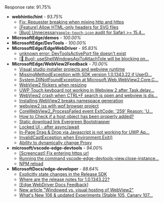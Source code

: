 Response rate: 91.75%

* **webhintio/hint** - _93.75%_
  * [Fix: Requester breaking when mixing http and https](https://github.com/webhintio/hint/pull/5317)
  * [[Feature] Allow HTML-only headers for SVG files](https://github.com/webhintio/hint/issues/5281)
  * [[Bug] Unnecessary`apple-touch-icon` audit for Safari >= 15.4...](https://github.com/webhintio/hint/issues/5256)
* **MicrosoftEdge/demos** - _100.00%_
* **MicrosoftEdge/DevTools** - _100.00%_
* **MicrosoftEdge/EdgeWebDriver** - _95.83%_
  * [unknown error: DevToolsActivePort file doesn't exist](https://github.com/MicrosoftEdge/EdgeWebDriver/issues/44)
  * [[🐛 Bug]: useShellWindowsApiToAttachToIe will be blocking on...](https://github.com/MicrosoftEdge/EdgeWebDriver/issues/34)
* **MicrosoftEdge/WebView2Feedback** - _70.00%_
  * [Visual studio installer projects and webview runtime](https://github.com/MicrosoftEdge/WebView2Feedback/issues/2829)
  * [MissingMethodException with SDK version 1.0.1343.22 if UserD...](https://github.com/MicrosoftEdge/WebView2Feedback/issues/2827)
  * [System.DllNotFoundException at Microsoft.Web.WebView2.Core.C...](https://github.com/MicrosoftEdge/WebView2Feedback/issues/2820)
  * [WebView2 flickers when resizing](https://github.com/MicrosoftEdge/WebView2Feedback/issues/2815)
  * [UWP Touch keyboard not working in Webview 2 after Task.delay...](https://github.com/MicrosoftEdge/WebView2Feedback/issues/2811)
  * [WebView2 crash when CTRL+F search is open and webview is dis...](https://github.com/MicrosoftEdge/WebView2Feedback/issues/2807)
  * [Installing WebView2 breaks namespace generation](https://github.com/MicrosoftEdge/WebView2Feedback/issues/2806)
  * [webview2 iss with wpf browser project](https://github.com/MicrosoftEdge/WebView2Feedback/issues/2801)
  * [CoreWebView2_ProcessFailed event ExitCode: '259'  Reason: 'U...](https://github.com/MicrosoftEdge/WebView2Feedback/issues/2793)
  * [How to Check if a host object has been properly added?](https://github.com/MicrosoftEdge/WebView2Feedback/issues/2785)
  * [Static download link Evergreen Bootstrapper](https://github.com/MicrosoftEdge/WebView2Feedback/issues/2783)
  * [Locked UI - after async/await](https://github.com/MicrosoftEdge/WebView2Feedback/issues/2832)
  * [In-Page Drag & Drop via Javascript is not working for UWP Ap...](https://github.com/MicrosoftEdge/WebView2Feedback/issues/2826)
  * [InvalidCastException when Environment.Exit()](https://github.com/MicrosoftEdge/WebView2Feedback/issues/2824)
  * [Ability to dynamically change Proxy](https://github.com/MicrosoftEdge/WebView2Feedback/issues/2809)
* **microsoft/vscode-edge-devtools** - _94.00%_
  * [[Screencast] Fix entering https url](https://github.com/microsoft/vscode-edge-devtools/pull/1198)
  * [Running the command vscode-edge-devtools-view.close-instance...](https://github.com/microsoft/vscode-edge-devtools/issues/1188)
  * [NPM reload ](https://github.com/microsoft/vscode-edge-devtools/issues/1156)
* **MicrosoftDocs/edge-developer** - _88.64%_
  * [Explicitly state changes in the Release SDK](https://github.com/MicrosoftDocs/edge-developer/pull/2216)
  * [Where are the release notes for 1.0.1343.22?](https://github.com/MicrosoftDocs/edge-developer/issues/2215)
  * [[Edge WebDriver Docs Feedback]](https://github.com/MicrosoftDocs/edge-developer/issues/2213)
  * [New article "Windowed vs. visual hosting of WebView2"](https://github.com/MicrosoftDocs/edge-developer/pull/2205)
  * [What's New 106 & updated Experiments (Stable 105, Canary 107...](https://github.com/MicrosoftDocs/edge-developer/pull/2186)